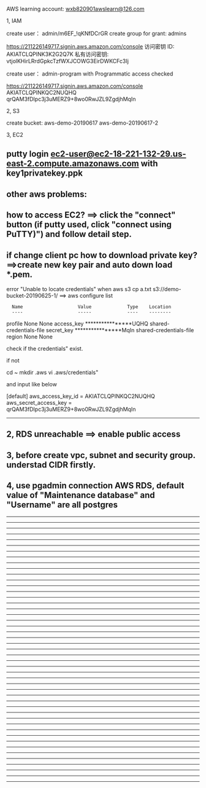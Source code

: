 AWS learning account: wxb820901awslearn@126.com

1, IAM

create user：  admin/m6EF_!qKNfDCrGR
create group for grant: admins

https://211226149717.signin.aws.amazon.com/console
访问密钥 ID:  AKIATCLQPINK3K2G2Q7K
私有访问密钥: vtjolKHirLRrdGpkcTzfWXJCOWG3EirDWKCFc3Ij


create user：  admin-program
with Programmatic access checked

https://211226149717.signin.aws.amazon.com/console
AKIATCLQPINKQC2NUQHQ
qrQAM3fDIpc3j3uMERZ9+8wo0RwJZL9ZgdjhMqIn



2, S3

create bucket: 	aws-demo-20190617
				aws-demo-20190617-2


3, EC2

putty login ec2-user@ec2-18-221-132-29.us-east-2.compute.amazonaws.com with key1privatekey.ppk
------------------------------------------------------------------------------------------------------------------------
other aws problems:
------------------------------------------------------------------------------------------------------------------------
how to access EC2?
==> click the "connect" button (if putty used, click "connect using PuTTY)") and follow detail step.
------------------------------------------------------------------------------------------------------------------------
if change client pc how to download private key?
==>create new key pair and auto down load *.pem.
------------------------------------------------------------------------------------------------------------------------
error "Unable to locate credentials" when aws s3 cp a.txt s3://demo-bucket-20190625-1/
==> aws configure list

      Name                    Value             Type    Location
      ----                    -----             ----    --------
   profile                <not set>             None    None
access_key     ****************UQHQ shared-credentials-file
secret_key     ****************MqIn shared-credentials-file
    region                <not set>             None    None

check if the credentials" exist.

if not

cd ~
mkdir .aws
vi .aws/credentials"

and input like below

[default]
aws_access_key_id = AKIATCLQPINKQC2NUQHQ
aws_secret_access_key = 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

------------------------------------------------------------------------------------------------------------------------
2, RDS unreachable
==> enable public access
------------------------------------------------------------------------------------------------------------------------
3, before create vpc, subnet and security group. understad CIDR firstly.
------------------------------------------------------------------------------------------------------------------------
4, use pgadmin connection AWS RDS, default value of "Maintenance database" and "Username" are all postgres
------------------------------------------------------------------------------------------------------------------------
------------------------------------------------------------------------------------------------------------------------
------------------------------------------------------------------------------------------------------------------------
------------------------------------------------------------------------------------------------------------------------
------------------------------------------------------------------------------------------------------------------------
------------------------------------------------------------------------------------------------------------------------
------------------------------------------------------------------------------------------------------------------------
------------------------------------------------------------------------------------------------------------------------
------------------------------------------------------------------------------------------------------------------------
------------------------------------------------------------------------------------------------------------------------
------------------------------------------------------------------------------------------------------------------------
------------------------------------------------------------------------------------------------------------------------
------------------------------------------------------------------------------------------------------------------------
------------------------------------------------------------------------------------------------------------------------
------------------------------------------------------------------------------------------------------------------------
------------------------------------------------------------------------------------------------------------------------
------------------------------------------------------------------------------------------------------------------------
------------------------------------------------------------------------------------------------------------------------
------------------------------------------------------------------------------------------------------------------------
------------------------------------------------------------------------------------------------------------------------
------------------------------------------------------------------------------------------------------------------------
------------------------------------------------------------------------------------------------------------------------
------------------------------------------------------------------------------------------------------------------------
------------------------------------------------------------------------------------------------------------------------
------------------------------------------------------------------------------------------------------------------------
------------------------------------------------------------------------------------------------------------------------
------------------------------------------------------------------------------------------------------------------------
------------------------------------------------------------------------------------------------------------------------
------------------------------------------------------------------------------------------------------------------------
------------------------------------------------------------------------------------------------------------------------
------------------------------------------------------------------------------------------------------------------------
------------------------------------------------------------------------------------------------------------------------
------------------------------------------------------------------------------------------------------------------------
------------------------------------------------------------------------------------------------------------------------
------------------------------------------------------------------------------------------------------------------------
------------------------------------------------------------------------------------------------------------------------
------------------------------------------------------------------------------------------------------------------------
------------------------------------------------------------------------------------------------------------------------
------------------------------------------------------------------------------------------------------------------------
------------------------------------------------------------------------------------------------------------------------
------------------------------------------------------------------------------------------------------------------------
------------------------------------------------------------------------------------------------------------------------
------------------------------------------------------------------------------------------------------------------------
------------------------------------------------------------------------------------------------------------------------
------------------------------------------------------------------------------------------------------------------------
------------------------------------------------------------------------------------------------------------------------
------------------------------------------------------------------------------------------------------------------------
------------------------------------------------------------------------------------------------------------------------